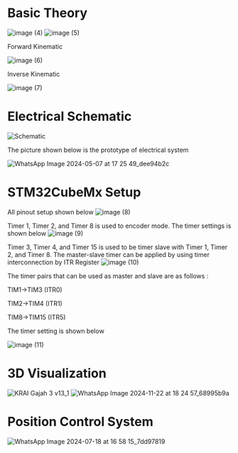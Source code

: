 # Basic Theory
![image (4)](https://github.com/user-attachments/assets/35bd8398-e8ee-434a-9269-5d4dd010372f)
![image (5)](https://github.com/user-attachments/assets/14456823-caf9-4228-892d-b60d82aae46d)

Forward Kinematic

![image (6)](https://github.com/user-attachments/assets/1da19131-9193-4970-ad7a-ac36eb17e5b5)

Inverse Kinematic

![image (7)](https://github.com/user-attachments/assets/1e243339-b0f2-4206-9d8d-1014f24f821b)

# Electrical Schematic
![Schematic](https://github.com/user-attachments/assets/23adb82b-1ca0-4184-ae98-45fd43e70b9c)

The picture shown below is the prototype of electrical system

![WhatsApp Image 2024-05-07 at 17 25 49_dee94b2c](https://github.com/user-attachments/assets/2314d9c6-298e-4bae-92cd-adabcb910e99)

# STM32CubeMx Setup
All pinout setup shown below
![image (8)](https://github.com/user-attachments/assets/82a144be-df54-493e-9d8d-711106622054)

Timer 1, Timer 2, and Timer 8 is used to encoder mode. The timer settings is shown below
![image (9)](https://github.com/user-attachments/assets/ed58228f-09f3-4f57-8102-966245911442)

Timer 3, Timer 4, and Timer 15 is used to be timer slave with Timer 1, Timer 2, and Timer 8.
The master-slave timer can be applied by using timer interconnection by ITR Register
![image (10)](https://github.com/user-attachments/assets/6b5d5fb4-f1aa-45d7-9537-ac831202e269)

The timer pairs that can be used as master and slave are as follows :

TIM1->TIM3 (ITR0)

TIM2->TIM4 (ITR1)

TIM8->TIM15 (ITR5)

The timer setting is shown below

![image (11)](https://github.com/user-attachments/assets/d8a0f68f-4874-4977-9de2-bf0eddfebb91)

# 3D Visualization
![KRAI Gajah 3 v13_1](https://github.com/user-attachments/assets/95f320dc-e734-4a09-85be-c2b1ac201839)
![WhatsApp Image 2024-11-22 at 18 24 57_68995b9a](https://github.com/user-attachments/assets/1c779729-8079-4aae-9140-b9980982d660)

# Position Control System
![WhatsApp Image 2024-07-18 at 16 58 15_7dd97819](https://github.com/user-attachments/assets/67050ef1-4a5e-4da8-aa99-b3fa5bd094d6)
